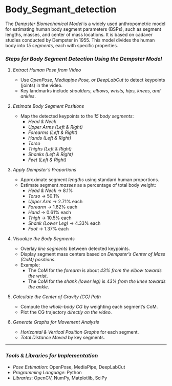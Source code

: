 # Body_Segmant_detection
The *Dempster Biomechanical Model* is a widely used anthropometric model for estimating human body segment parameters (BSPs), such as segment lengths, masses, and center of mass locations. It is based on cadaver studies conducted by Dempster in 1955. This model divides the human body into *15 segments*, each with specific properties.

### *Steps for Body Segment Detection Using the Dempster Model*
1. *Extract Human Pose from Video*  
   - Use *OpenPose, Mediapipe Pose, or DeepLabCut* to detect keypoints (joints) in the video.  
   - Key landmarks include *shoulders, elbows, wrists, hips, knees, and ankles*.

2. *Estimate Body Segment Positions*  
   - Map the detected keypoints to the *15 body segments*:
     - *Head & Neck*
     - *Upper Arms (Left & Right)*
     - *Forearms (Left & Right)*
     - *Hands (Left & Right)*
     - *Torso*
     - *Thighs (Left & Right)*
     - *Shanks (Left & Right)*
     - *Feet (Left & Right)*

3. *Apply Dempster’s Proportions*  
   - Approximate segment *lengths* using standard human proportions.
   - Estimate segment *masses* as a percentage of total body weight:
     - *Head & Neck* → 8.1%  
     - *Torso* → 50.1%  
     - *Upper Arm* → 2.71% each  
     - *Forearm* → 1.62% each  
     - *Hand* → 0.61% each  
     - *Thigh* → 10.5% each  
     - *Shank (Lower Leg)* → 4.33% each  
     - *Foot* → 1.37% each  

4. *Visualize the Body Segments*  
   - Overlay *line segments* between detected keypoints.
   - Display segment mass centers based on *Dempster’s Center of Mass (CoM) positions*.
   - Example:  
     - The CoM for the *forearm* is about *43% from the elbow towards the wrist*.  
     - The CoM for the *shank (lower leg)* is *43% from the knee towards the ankle*.  

5. *Calculate the Center of Gravity (CG) Path*  
   - Compute the *whole-body CG* by weighting each segment’s CoM.
   - Plot the CG trajectory *directly on the video*.

6. *Generate Graphs for Movement Analysis*  
   - *Horizontal & Vertical Position Graphs* for each segment.  
   - *Total Distance Moved* by key segments.  

---

### *Tools & Libraries for Implementation*
- *Pose Estimation*: OpenPose, MediaPipe, DeepLabCut  
- *Programming Language*: Python  
- *Libraries*: OpenCV, NumPy, Matplotlib, SciPy
